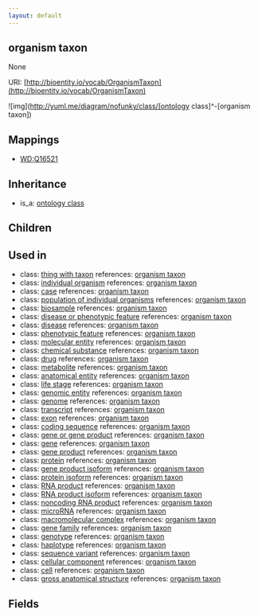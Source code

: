 ```yaml
---
layout: default
---
```


## organism taxon


None

URI: [http://bioentity.io/vocab/OrganismTaxon](http://bioentity.io/vocab/OrganismTaxon)


![img](http://yuml.me/diagram/nofunky/class/[ontology class]^-[organism taxon])
## Mappings

 * [WD:Q16521](http://purl.obolibrary.org/obo/WD_Q16521)

## Inheritance

 *  is_a: [ontology class](OntologyClass.html)

## Children


## Used in

 *  class: [thing with taxon](ThingWithTaxon.html) references: [organism taxon](OrganismTaxon.html)
 *  class: [individual organism](IndividualOrganism.html) references: [organism taxon](OrganismTaxon.html)
 *  class: [case](Case.html) references: [organism taxon](OrganismTaxon.html)
 *  class: [population of individual organisms](PopulationOfIndividualOrganisms.html) references: [organism taxon](OrganismTaxon.html)
 *  class: [biosample](Biosample.html) references: [organism taxon](OrganismTaxon.html)
 *  class: [disease or phenotypic feature](DiseaseOrPhenotypicFeature.html) references: [organism taxon](OrganismTaxon.html)
 *  class: [disease](Disease.html) references: [organism taxon](OrganismTaxon.html)
 *  class: [phenotypic feature](PhenotypicFeature.html) references: [organism taxon](OrganismTaxon.html)
 *  class: [molecular entity](MolecularEntity.html) references: [organism taxon](OrganismTaxon.html)
 *  class: [chemical substance](ChemicalSubstance.html) references: [organism taxon](OrganismTaxon.html)
 *  class: [drug](Drug.html) references: [organism taxon](OrganismTaxon.html)
 *  class: [metabolite](Metabolite.html) references: [organism taxon](OrganismTaxon.html)
 *  class: [anatomical entity](AnatomicalEntity.html) references: [organism taxon](OrganismTaxon.html)
 *  class: [life stage](LifeStage.html) references: [organism taxon](OrganismTaxon.html)
 *  class: [genomic entity](GenomicEntity.html) references: [organism taxon](OrganismTaxon.html)
 *  class: [genome](Genome.html) references: [organism taxon](OrganismTaxon.html)
 *  class: [transcript](Transcript.html) references: [organism taxon](OrganismTaxon.html)
 *  class: [exon](Exon.html) references: [organism taxon](OrganismTaxon.html)
 *  class: [coding sequence](CodingSequence.html) references: [organism taxon](OrganismTaxon.html)
 *  class: [gene or gene product](GeneOrGeneProduct.html) references: [organism taxon](OrganismTaxon.html)
 *  class: [gene](Gene.html) references: [organism taxon](OrganismTaxon.html)
 *  class: [gene product](GeneProduct.html) references: [organism taxon](OrganismTaxon.html)
 *  class: [protein](Protein.html) references: [organism taxon](OrganismTaxon.html)
 *  class: [gene product isoform](GeneProductIsoform.html) references: [organism taxon](OrganismTaxon.html)
 *  class: [protein isoform](ProteinIsoform.html) references: [organism taxon](OrganismTaxon.html)
 *  class: [RNA product](RnaProduct.html) references: [organism taxon](OrganismTaxon.html)
 *  class: [RNA product isoform](RnaProductIsoform.html) references: [organism taxon](OrganismTaxon.html)
 *  class: [noncoding RNA product](NoncodingRnaProduct.html) references: [organism taxon](OrganismTaxon.html)
 *  class: [microRNA](Microrna.html) references: [organism taxon](OrganismTaxon.html)
 *  class: [macromolecular complex](MacromolecularComplex.html) references: [organism taxon](OrganismTaxon.html)
 *  class: [gene family](GeneFamily.html) references: [organism taxon](OrganismTaxon.html)
 *  class: [genotype](Genotype.html) references: [organism taxon](OrganismTaxon.html)
 *  class: [haplotype](Haplotype.html) references: [organism taxon](OrganismTaxon.html)
 *  class: [sequence variant](SequenceVariant.html) references: [organism taxon](OrganismTaxon.html)
 *  class: [cellular component](CellularComponent.html) references: [organism taxon](OrganismTaxon.html)
 *  class: [cell](Cell.html) references: [organism taxon](OrganismTaxon.html)
 *  class: [gross anatomical structure](GrossAnatomicalStructure.html) references: [organism taxon](OrganismTaxon.html)

## Fields

